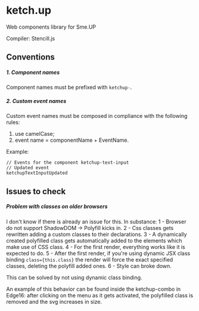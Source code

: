 # ketch.up
Web components library for Sme.UP
 
Compiler: Stencill.js  

## Conventions

##### 1. Component names
Component names must be prefixed with `ketchup-`.

##### 2. Custom event names
Custom event names must be composed in compliance with the following rules:
1. use camelCase;
2. event name = componentName + EventName.

Example:
```
// Events for the component ketchup-text-input
// Updated event
ketchupTextInputUpdated
```

## Issues to check

##### Problem with classes on older browsers

I don't know if there is already an issue for this.
In substance:
1 - Browser do not support ShadowDOM -> Polyfill kicks in.
2 - Css classes gets rewritten adding a custom classes to their declarations.
3 - A dynamically created polyfilled class gets automatically added to the elements which make use of CSS class.
4 - For the first render, everything works like it is expected to do.
5 - After the first render, if you're using dynamic JSX class binding `class={this.class}` the render will force the
exact specified classes, deleting the polyfill added ones.
6 - Style can broke down.

This can be solved by not using dynamic class binding.

An example of this behavior can be found inside the ketchup-combo in Edge16:
after clicking on the menu as it gets activated, the polyfilled class is removed and the svg increases in size.   